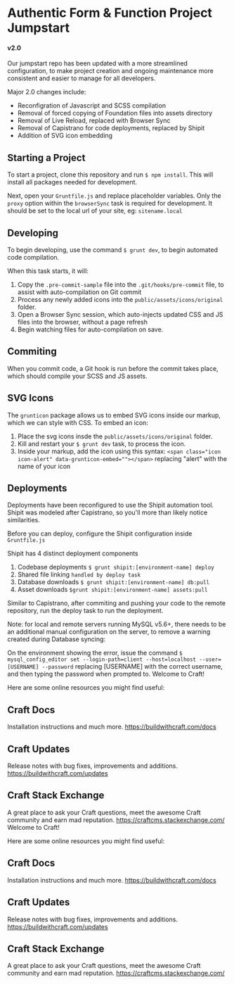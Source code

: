 
# Authentic Form & Function Project Jumpstart

#### v2.0

Our jumpstart repo has been updated with a more streamlined configuration, to make project creation and ongoing maintenance
more consistent and easier to manage for all developers.

Major 2.0 changes include:

- Reconfigration of Javascript and SCSS compilation
- Removal of forced copying of Foundation files into assets directory
- Removal of Live Reload, replaced with Browser Sync
- Removal of Capistrano for code deployments, replaced by Shipit
- Addition of SVG icon embedding

## Starting a Project

To start a project, clone this repository and run `$ npm install`. This will install all packages needed for development.

Next, open your `Gruntfile.js` and replace placeholder variables. Only the `proxy` option within the `browserSync` task is required for development. It should be set to the local url of your site, eg: `sitename.local`

## Developing

To begin developing, use the command `$ grunt dev`, to begin automated code compilation.

When this task starts, it will:

1. Copy the `.pre-commit-sample` file into the `.git/hooks/pre-commit` file, to assist with auto-compilation on Git commit
2. Process any newly added icons into the `public/assets/icons/original` folder.
3. Open a Browser Sync session, which auto-injects updated CSS and JS files into the browser, without a page refresh
4. Begin watching files for auto-compilation on save.

## Commiting

When you commit code, a Git hook is run before the commit takes place, which should compile your SCSS and JS assets.

## SVG Icons

The `grunticon` package allows us to embed SVG icons inside our markup, which we can style with CSS. To embed an icon:

1. Place the svg icons insde the `public/assets/icons/original` folder.
2. Kill and restart your `$ grunt dev` task, to process the icon.
3. Inside your markup, add the icon using this syntax: `<span class="icon icon-alert" data-grunticon-embed=""></span>` replacing "alert" with the name of your icon

## Deployments

Deployments have been reconfigured to use the Shipit automation tool. Shipit was modeled after Capistrano, so you'll more than likely notice similarities.

Before you can deploy, configure the Shipit configuration inside `Gruntfile.js`

Shipit has 4 distinct deployment components

1. Codebase deployments `$ grunt shipit:[environment-name] deploy`
2. Shared file linking `handled by deploy task`
3. Database downloads `$ grunt shipit:[environment-name] db:pull`
4. Asset downloads `$grunt shipit:[environment-name] assets:pull`

Similar to Capistrano, after commiting and pushing your code to the remote repository, run the deploy task to run the deployment.

Note: for local and remote servers running MySQL v5.6+, there needs to be an additional manual configuration on the server, to remove a warning created
during Database syncing:

On the environment showing the error, issue the command `$ mysql_config_editor set --login-path=client --host=localhost --user=[USERNAME] --password` replacing [USERNAME] with
the correct username, and then typing the password when prompted to.
Welcome to Craft!

Here are some online resources you might find useful:


Craft Docs
-----------------------------------------------------------------
Installation instructions and much more.
https://buildwithcraft.com/docs


Craft Updates
-----------------------------------------------------------------
Release notes with bug fixes, improvements and additions.
https://buildwithcraft.com/updates


Craft Stack Exchange
-----------------------------------------------------------------
A great place to ask your Craft questions, meet the awesome Craft community and earn mad reputation.
https://craftcms.stackexchange.com/
Welcome to Craft!

Here are some online resources you might find useful:


Craft Docs
-----------------------------------------------------------------
Installation instructions and much more.
https://buildwithcraft.com/docs


Craft Updates
-----------------------------------------------------------------
Release notes with bug fixes, improvements and additions.
https://buildwithcraft.com/updates


Craft Stack Exchange
-----------------------------------------------------------------
A great place to ask your Craft questions, meet the awesome Craft community and earn mad reputation.
https://craftcms.stackexchange.com/
